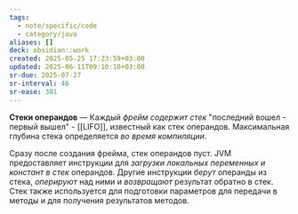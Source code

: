 ```yaml
---
tags:
  - note/specific/code
  - category/java
aliases: []
deck: obsidian::work
created: 2025-05-25 17:23:59+03:00
updated: 2025-06-11T09:10:10+03:00
sr-due: 2025-07-27
sr-interval: 46
sr-ease: 301
---
```


**Стеки операндов**
—
Каждый *фрейм содержит стек* "последний вошел - первый вышел" - [[LIFO]], известный как стек операндов. Максимальная глубина стека определяется *во время компиляции*.

Сразу после создания фрейма, стек операндов пуст. JVM предоставляет инструкции для *загрузки локальных переменных и констант в стек* операндов. Другие инструкции *берут* операнды из стека, *оперируют* над ними и *возвращают* результат обратно в стек. Стек также используется для подготовки параметров для передачи в методы и для получения результатов методов.
